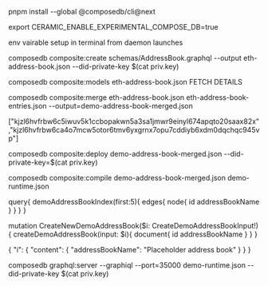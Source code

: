 pnpm install --global @composedb/cli@next

export CERAMIC_ENABLE_EXPERIMENTAL_COMPOSE_DB=true

env vairable setup in terminal from daemon launches


composedb composite:create schemas/AddressBook.graphql --output eth-address-book.json --did-private-key $(cat priv.key)


composedb composite:models eth-address-book.json     FETCH DETAILS 

composedb composite:merge eth-address-book.json eth-address-book-entries.json --output=demo-address-book-merged.json

["kjzl6hvfrbw6c5iwuv5k1ccbopakwn5a3sa1jmwr9einyl674apqto20saax82x","kjzl6hvfrbw6ca4o7mcw5otor6tmv6yxgrnx7opu7cddiyb6xdm0dqchqc945vp"]

composedb composite:deploy demo-address-book-merged.json --did-private-key=$(cat priv.key)

composedb composite:compile demo-address-book-merged.json demo-runtime.json


query{
  demoAddressBookIndex(first:5){
		edges{
      node{
        id
        addressBookName
      }
    }
  }
}


mutation CreateNewDemoAddressBook($i: CreateDemoAddressBookInput!){
  createDemoAddressBook(input: $i){
    document{
      id
      addressBookName
    }
  }
}

{
  "i": {
    "content": {
      "addressBookName": "Placeholder address book"
    }
  }
}


composedb graphql:server --graphiql --port=35000 demo-runtime.json --did-private-key $(cat priv.key)

